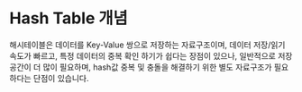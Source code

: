 # Hash Table 개념

해시테이블은 데이터를 Key-Value 쌍으로 저장하는 자료구조이며, 데이터 저장/읽기 속도가 빠르고, 특정 데이터의 중복 확인 하기가 쉽다는 장점이 있으나, 일반적으로 저장공간이 더 많이 필요하며, hash값 중복 및 충돌을 해결하기 위한 별도 자료구조가 필요하다는 단점이 있습니다.
